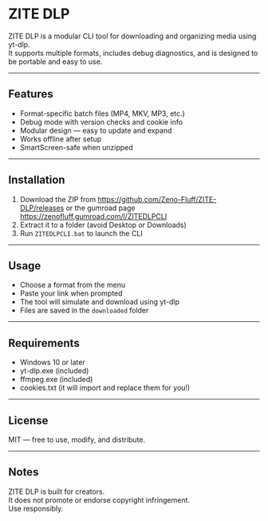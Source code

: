 # ZITE DLP

ZITE DLP is a modular CLI tool for downloading and organizing media using yt-dlp.  
It supports multiple formats, includes debug diagnostics, and is designed to be portable and easy to use.

---

## Features

- Format-specific batch files (MP4, MKV, MP3, etc.)
- Debug mode with version checks and cookie info
- Modular design — easy to update and expand
- Works offline after setup
- SmartScreen-safe when unzipped

---

## Installation

1. Download the ZIP from https://github.com/Zeno-Fluff/ZITE-DLP/releases or the gumroad page https://zenofluff.gumroad.com/l/ZITEDLPCLI
2. Extract it to a folder (avoid Desktop or Downloads)
3. Run `ZITEDLPCLI.bat` to launch the CLI

---

## Usage

- Choose a format from the menu
- Paste your link when prompted
- The tool will simulate and download using yt-dlp
- Files are saved in the `downloaded` folder

---

## Requirements

- Windows 10 or later
- yt-dlp.exe (included)
- ffmpeg.exe (included)
- cookies.txt (it will import and replace them for you!)

---

## License

MIT — free to use, modify, and distribute.

---

## Notes

ZITE DLP is built for creators.  
It does not promote or endorse copyright infringement.  
Use responsibly.
